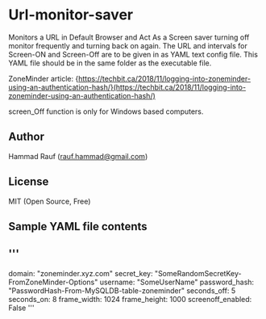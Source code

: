 # Url-monitor-saver
Monitors a URL in Default Browser and Act As a Screen saver turning off monitor frequently
and turning back on again. The URL and intervals for Screen-ON and Screen-Off are to be
given in as YAML text config file. This YAML file should be in the same folder as the executable
file.
  
ZoneMinder article: {https://techbit.ca/2018/11/logging-into-zoneminder-using-an-authentication-hash/}(https://techbit.ca/2018/11/logging-into-zoneminder-using-an-authentication-hash/)
  
screen_Off function is only for Windows based computers.

## Author
Hammad Rauf (rauf.hammad@gmail.com)

## License
MIT (Open Source, Free)

## Sample YAML file contents
'''
---
  domain: "zoneminder.xyz.com"
  secret_key: "SomeRandomSecretKey-FromZoneMinder-Options"
  username: "SomeUserName"
  password_hash: "PasswordHash-From-MySQLDB-table-zoneminder"
  seconds_off: 5
  seconds_on: 8
  frame_width: 1024
  frame_height: 1000
  screenoff_enabled: False 
'''
